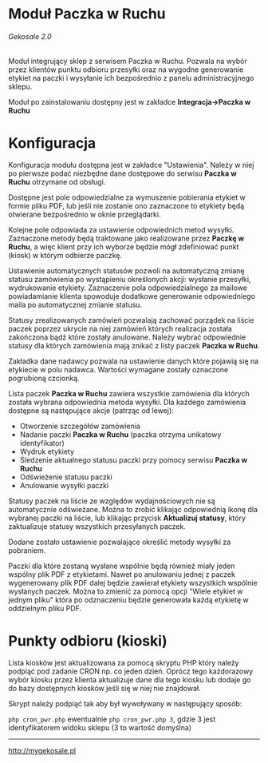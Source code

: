 Moduł Paczka w Ruchu
===
###### Gekosale 2.0

Moduł integrujący sklep z serwisem Paczka w Ruchu. Pozwala na wybór przez klientów punktu odbioru przesyłki oraz na wygodne generowanie etykiet na paczki i wysyłanie ich bezpośrednio z panelu administracyjnego sklepu.

Moduł po zainstalowaniu dostępny jest w zakładce **Integracja->Paczka w Ruchu**

# Konfiguracja
Konfiguracja modułu dostępna jest w zakładce "Ustawienia". Należy w niej po pierwsze podać niezbędne dane dostępowe do serwisu **Paczka w Ruchu** otrzymane od obsługi.

Dostępne jest pole odpowiedzialne za wymuszenie pobierania etykiet w formie pliku PDF, lub jeśli nie zostanie ono zaznaczone to etykiety będą otwierane bezpośrednio w oknie przeglądarki.

Kolejne pole odpowiada za ustawienie odpowiednich metod wysyłki. Zaznaczone metody będą traktowane jako realizowane przez **Paczkę w Ruchu**, a więc klient przy ich wyborze będzie mógł zdefiniować punkt (kiosk) w którym odbierze paczkę.

Ustawienie automatycznych statusów pozwoli na automatyczną zmianę statusu zamówienia po wystąpieniu określonych akcji: wysłanie przesyłki, wydrukowanie etykiety. Zaznaczenie pola odpowiedzialnego za mailowe powiadamianie klienta spowoduje dodatkowe generowanie odpowiedniego maila po automatycznej zmianie statusu.

Statusy zrealizowanych zamówień pozwalają zachować porządek na liście paczek poprzez ukrycie na niej zamówień których realizacja została zakończona bądź które zostały anulowane. Należy wybrać odpowiednie statusy dla których zamówienia mają znikać z listy paczek **Paczka w Ruchu**.

Zakładka dane nadawcy pozwala na ustawienie danych które pojawią się na etykiecie w polu nadawca. Wartości wymagane zostały oznaczone pogrubioną czcionką.

Lista paczek **Paczka w Ruchu** zawiera wszystkie zamówienia dla których została wybrana odpowiednia metoda wysyłki. Dla każdego zamówienia dostępne są następujące akcje (patrząc od lewej):
- Otworzenie szczegółów zamówienia
- Nadanie paczki **Paczka w Ruchu** (paczka otrzyma unikatowy identyfikator)
- Wydruk etykiety
- Śledzenie aktualnego statusu paczki przy pomocy serwisu **Paczka w Ruchu**
- Odświeżenie statusu paczki
- Anulowanie wysyłki paczki

Statusy paczek na liście ze względów wydajnościowych nie są automatycznie odświeżane. Można to zrobić klikając odpowiednią ikonę dla wybranej paczki na liście, lub klikając przycisk **Aktualizuj statusy**, który zaktualizuje statusy wszystkich przesyłanych paczek.

Dodane zostało ustawienie pozwalające określić metody wysyłki za pobraniem.

Paczki dla które zostaną wysłane wspólnie będą również miały jeden wspólny plik PDF z etykietami. Nawet po anulowaniu jednej z paczek wygenerowany plik PDF dalej będzie zawierał etykiety wszystkich wspólnie wysłanych paczek. Można to zmienić za pomocą opcji "Wiele etykiet w jednym pliku" która po odznaczeniu będzie generowała każdą etykietę w oddzielnym pliku PDF.

# Punkty odbioru (kioski)
Lista kiosków jest aktualizowana za pomocą skryptu PHP który należy podpiąć pod zadanie CRON np. co jeden dzień. Oprócz tego każdorazowy wybór kiosku przez klienta aktualizuje dane dla tego kiosku lub dodaje go do bazy dostępnych kiosków jeśli się w niej nie znajdował.

Skrypt należy podpiąć tak aby był wywoływany w następujący sposób:

`php cron_pwr.php` ewentualnie `php cron_pwr.php 3`, gdzie 3 jest identyfikatorem widoku sklepu (3 to wartość domyślna)

---
http://mygekosale.pl
